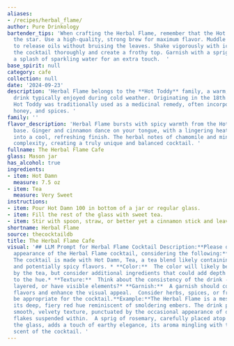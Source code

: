 ```yaml
---
aliases:
- /recipes/herbal_flame/
author: Pure Drinkology
bartender_tips: 'When crafting the Herbal Flame, remember that the Hot Damn, Tea is
  the star. Use a high-quality, strong brew for maximum flavor. Muddle the mint gently
  to release oils without bruising the leaves. Shake vigorously with ice to chill
  the cocktail thoroughly and create a frothy top. Garnish with a sprig of mint and
  a splash of sparkling water for an extra touch.  '
base_spirit: null
category: cafe
collection: null
date: '2024-09-23'
description: 'Herbal Flame belongs to the **Hot Toddy** family, a warm, comforting
  drink typically enjoyed during cold weather. Originating in the 18th century, the
  Hot Toddy was traditionally used as a medicinal remedy, often incorporating whiskey,
  honey, and spices. '
family: ''
flavor_description: 'Herbal Flame bursts with spicy warmth from the Hot Damn, Tea
  base. Ginger and cinnamon dance on your tongue, with a lingering heat that morphs
  into a cool, refreshing finish. The herbal notes of chamomile and mint add a soothing
  complexity, creating a truly unique and balanced cocktail. '
fullname: The Herbal Flame Cafe
glass: Mason jar
has_alcohol: true
ingredients:
- item: Hot Damn
  measure: 7.5 oz
- item: Tea
  measure: Very Sweet
instructions:
- item: Pour Hot Damn 100 in bottom of a jar or regular glass.
- item: Fill the rest of the glass with sweet tea.
- item: Stir with spoon, straw, or better yet a cinnamon stick and leave it in.
shortname: Herbal Flame
source: thecocktaildb
title: The Herbal Flame Cafe
visual: '## LLM Prompt for Herbal Flame Cocktail Description:**Please describe the
  appearance of the Herbal Flame cocktail, considering the following:*** **Base:**
  The cocktail is made with Hot Damn, Tea, a tea blend likely containing strong, bold,
  and potentially spicy flavors. * **Color:**  The color will likely be influenced
  by the tea, but consider additional ingredients that could add depth and complexity
  to the hue.* **Texture:**  Think about the consistency of the drink - is it smooth,
  layered, or have visible elements?* **Garnish:**  A garnish should complement the
  flavors and enhance the visual appeal.  Consider herbs, spices, or fruits that would
  be appropriate for the cocktail.**Example:**The Herbal Flame is a mesmerizing sight,
  its deep, fiery red hue reminiscent of smoldering embers. The drink possesses a
  smooth, velvety texture, punctuated by the occasional appearance of delicate spice
  flakes suspended within.  A sprig of rosemary, carefully placed atop the rim of
  the glass, adds a touch of earthy elegance, its aroma mingling with the alluring
  scent of the cocktail. '
---
```



